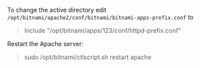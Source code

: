 To change the active directory edit `/opt/bitnami/apache2/conf/bitnami/bitnami-apps-prefix.conf` to
> Include "/opt/bitnami/apps/123/conf/httpd-prefix.conf"


Restart the Apache server:
> sudo /opt/bitnami/ctlscript.sh restart apache
